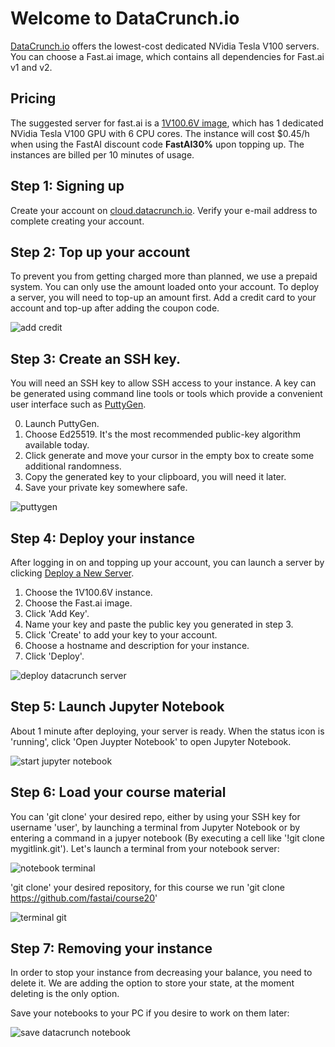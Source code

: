 # Welcome to DataCrunch.io

[DataCrunch.io](https://datacrunch.io) offers the lowest-cost dedicated NVidia Tesla V100 servers. You can choose a Fast.ai image, which contains all dependencies for Fast.ai v1 and v2.

## Pricing

The suggested server for fast.ai is a [1V100.6V image](https://datacrunch.io/products/), which has 1 dedicated NVidia Tesla V100 GPU with 6 CPU cores. The instance will cost $0.45/h when using the FastAI discount code **FastAI30%** upon topping up. The instances are billed per 10 minutes of usage.

## Step 1: Signing up

Create your account on [cloud.datacrunch.io](https://cloud.datacrunch.io/signup). Verify your e-mail address to complete creating your account.

## Step 2: Top up your account

To prevent you from getting charged more than planned, we use a prepaid system. You can only use the amount loaded onto your account.
To deploy a server, you will need to top-up an amount first. Add a credit card to your account and top-up after adding the coupon code.

![add credit](images/datacrunch/add_credit.png)

## Step 3: Create an SSH key.

You will need an SSH key to allow SSH access to your instance. A key can be generated using command line tools or tools which provide a convenient user interface such as [PuttyGen](https://www.puttygen.com/).

0. Launch PuttyGen.
1. Choose Ed25519. It's the most recommended public-key algorithm available today.
2. Click generate and move your cursor in the empty box to create some additional randomness.
3. Copy the generated key to your clipboard, you will need it later.
4. Save your private key somewhere safe.

![puttygen](images/datacrunch/puttygen.png)

## Step 4: Deploy your instance

After logging in on and topping up your account, you can launch a server by clicking [Deploy a New Server](https://cloud.datacrunch.io/dashboard/deploy-server).

1. Choose the 1V100.6V instance.
2. Choose the Fast.ai image.
3. Click 'Add Key'.
4. Name your key and paste the public key you generated in step 3.
5. Click 'Create' to add your key to your account.
6. Choose a hostname and description for your instance.
7. Click 'Deploy'.

![deploy datacrunch server](images/datacrunch/deploy_server.png)

## Step 5: Launch Jupyter Notebook

About 1 minute after deploying, your server is ready. When the status icon is 'running', click 'Open Juypter Notebook' to open Jupyter Notebook.

![start jupyter notebook](images/datacrunch/launch_jupyter.png)

## Step 6: Load your course material

You can 'git clone' your desired repo, either by using your SSH key for username 'user', by launching a terminal from Jupyter Notebook or by entering a command in a jupyer notebook (By executing a cell like '!git clone mygitlink.git'). Let's launch a terminal from your notebook server:

![notebook terminal](images/datacrunch/jupyter_terminal.png)

'git clone' your desired repository, for this course we run 'git clone https://github.com/fastai/course20'

![terminal git](images/datacrunch/jupyter_terminal_git.png)

## Step 7: Removing your instance

In order to stop your instance from decreasing your balance, you need to delete it.
We are adding the option to store your state, at the moment deleting is the only option.

Save your notebooks to your PC if you desire to work on them later:

![save datacrunch notebook](images/datacrunch/save_notebook.png)
